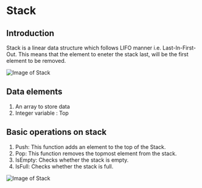 # Stack

## Introduction 
Stack is a linear data structure which follows LIFO manner i.e. Last-In-First-Out. This means that the element to eneter the stack last, will be the first element to be removed.

<img src = "[https://cdn.programiz.com/sites/tutorial2program/files/stack.png](https://img.freepik.com/free-vector/hand-drawn-flat-design-stack-books-illustration_23-2149320038.jpg?w=2000)" alt = "Image of Stack" >

## Data elements 
1) An array to store data 
2) Integer variable : Top

## Basic operations on stack 
1) Push: This function adds an element to the top of the Stack.
2) Pop: This function removes the topmost element from the stack.
3) IsEmpty: Checks whether the stack is empty.
4) IsFull: Checks whether the stack is full.

<img src = "https://cdn.programiz.com/sites/tutorial2program/files/stack.png" alt = "Image of Stack" >

